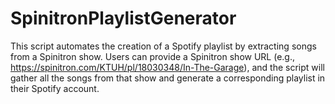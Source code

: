 # SpinitronPlaylistGenerator
This script automates the creation of a Spotify playlist by extracting songs from a Spinitron show. Users can provide a Spinitron show URL (e.g., https://spinitron.com/KTUH/pl/18030348/In-The-Garage), and the script will gather all the songs from that show and generate a corresponding playlist in their Spotify account.
